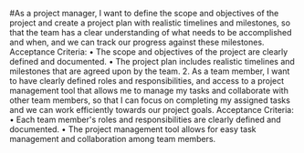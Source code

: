 #As a project manager, I want to define the scope and objectives of the project and create a project plan with realistic timelines and milestones, so that the team has a clear understanding of what needs to be accomplished and when, and we can track our progress against these milestones.
Acceptance Criteria:
•	The scope and objectives of the project are clearly defined and documented.
•	The project plan includes realistic timelines and milestones that are agreed upon by the team.
2.	As a team member, I want to have clearly defined roles and responsibilities, and access to a project management tool that allows me to manage my tasks and collaborate with other team members, so that I can focus on completing my assigned tasks and we can work efficiently towards our project goals.
Acceptance Criteria:
•	Each team member's roles and responsibilities are clearly defined and documented.
•	The project management tool allows for easy task management and collaboration among team members.
